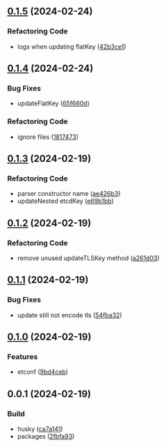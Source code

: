 

## [0.1.5](https://github.com/handysuherman/etconf/compare/0.1.4...0.1.5) (2024-02-24)


### Refactoring Code

* logs when updating flatKey ([42b3ce1](https://github.com/handysuherman/etconf/commit/42b3ce141077c476be4b7c8f14c44a87b096cea5))

## [0.1.4](https://github.com/handysuherman/etconf/compare/0.1.3...0.1.4) (2024-02-24)


### Bug Fixes

* updateFlatKey ([65f660d](https://github.com/handysuherman/etconf/commit/65f660db571471a2fbc81c88aa1464c09746edb5))


### Refactoring Code

* ignore files ([1817473](https://github.com/handysuherman/etconf/commit/181747368bc5ad7abae8c4064d20fde05d0617f5))

## [0.1.3](https://github.com/handysuherman/etconf/compare/0.1.2...0.1.3) (2024-02-19)


### Refactoring Code

* parser constructor name ([ae426b3](https://github.com/handysuherman/etconf/commit/ae426b3c572de3d48ffa836390a86076afa03bb1))
* updateNested etcdKey ([e69b1bb](https://github.com/handysuherman/etconf/commit/e69b1bbf2311980c098d8f4ee0966bddfefd93d3))

## [0.1.2](https://github.com/handysuherman/etconf/compare/0.1.1...0.1.2) (2024-02-19)


### Refactoring Code

* remove unused updateTLSKey method ([a261d03](https://github.com/handysuherman/etconf/commit/a261d03c3a73b4f59421c7ef767a041735029723))

## [0.1.1](https://github.com/handysuherman/etconf/compare/0.1.0...0.1.1) (2024-02-19)


### Bug Fixes

* update still not encode tls ([54fba32](https://github.com/handysuherman/etconf/commit/54fba32c9ad36248979299a4959b3045d5fa4edb))

## [0.1.0](https://github.com/handysuherman/etconf/compare/0.0.1...0.1.0) (2024-02-19)


### Features

* etconf ([9bd4ceb](https://github.com/handysuherman/etconf/commit/9bd4ceb6f3ef31c682ce2071b4bfd397588ce76a))

## 0.0.1 (2024-02-19)


### Build

* husky ([ca7a141](https://github.com/handysuherman/etconf/commit/ca7a141beb221e84e56f4398f35ca9f8dc3c52fe))
* packages ([2fbfa93](https://github.com/handysuherman/etconf/commit/2fbfa93a62bf7a5501c6b87576d67b4ff2a19736))
